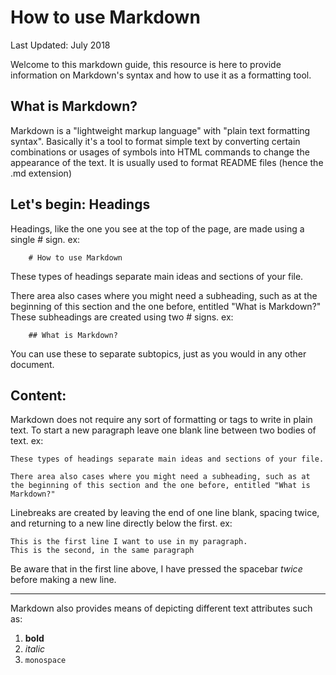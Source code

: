 # How to use Markdown
Last Updated: July 2018

Welcome to this markdown guide, this resource is here to provide information on Markdown's syntax and how to use it as a formatting tool.

## What is Markdown? 
Markdown is a "lightweight markup language" with "plain text formatting syntax". Basically it's a tool to format simple text by converting certain combinations or usages of symbols into HTML commands to change the appearance of the text. 
It is usually used to format README files (hence the .md extension)


## Let's begin: Headings
 
Headings, like the one you see at the top of the page, are made using a single # sign. 
ex: 
```
	# How to use Markdown
```
These types of headings separate main ideas and sections of your file.

There area also cases where you might need a subheading, such as at the beginning of this section and the one before, entitled "What is Markdown?"  
These subheadings are created using two # signs.
ex: 
```
	## What is Markdown?
```
You can use these to separate subtopics, just as you would in any other document.


## Content: 

Markdown does not require any sort of formatting or tags to write in plain text. To start a new paragraph leave one blank line between two bodies of text. 
ex: 
```
These types of headings separate main ideas and sections of your file.

There area also cases where you might need a subheading, such as at the beginning of this section and the one before, entitled "What is Markdown?"  
```

Linebreaks are created by leaving the end of one line blank, spacing twice, and returning to a new line directly below the first. 
ex:
```
This is the first line I want to use in my paragraph.  
This is the second, in the same paragraph
```
Be aware that in the first line above, I have pressed the spacebar _twice_ before making a new line. 

---

Markdown also provides means of depicting different text attributes such as:
1. **bold**
2. _italic_
3. `monospace`

